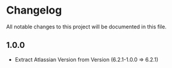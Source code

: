 # Changelog

All notable changes to this project will be documented in this file.

## 1.0.0

- Extract Atlassian Version from Version (6.2.1-1.0.0 => 6.2.1)
